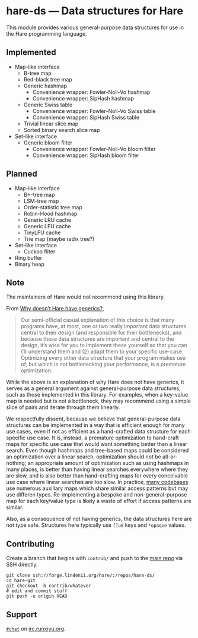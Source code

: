 # hare-ds — Data structures for Hare

This module provides various general-purpose data structures for use in the
Hare programming language.

## Implemented

- Map-like interface
  - B-tree map
  - Red-black tree map
  - Generic hashmap
    - Convenience wrapper: Fowler-Noll-Vo hashmap
    - Convenience wrapper: SipHash hashmap
  - Generic Swiss table
    - Convenience wrapper: Fowler-Noll-Vo Swiss table
    - Convenience wrapper: SipHash Swiss table
  - Trivial linear slice map
  - Sorted binary search slice map
- Set-like interface
  - Generic bloom filter
    - Convenience wrapper: Fowler-Noll-Vo bloom filter
    - Convenience wrapper: SipHash bloom filter

## Planned

- Map-like interface
  - B+-tree map
  - LSM-tree map
  - Order-statistic tree map
  - Robin-Hood hashmap
  - Generic LRU cache
  - Generic LFU cache
  - TinyLFU cache
  - Trie map (maybe radix tree?)
- Set-like interface
  - Cuckoo filter
- Ring buffer
- Binary heap

## Note

The maintainers of Hare would not recommend using this library.

From [Why doesn’t Hare have generics?](https://harelang.org/documentation/faq.html#why-doesn-t-hare-have-generics),

> Our semi-official casual explanation of this choice is that many programs
> have, at most, one or two really important data structures central to their
> design (and responsible for their bottlenecks), and because these data
> structures are important and central to the design, it’s wise for you to
> implement these yourself so that you can (1) understand them and (2) adapt
> them to your specific use-case. Optimizing every other data structure that
> your program makes use of, but which is not bottlenecking your performance,
> is a premature optimization.

While the above is an explanation of why Hare does not have generics, it serves
as a general argument against general-purpose data structures, such as those
implemented in this library. For examples, when a key-value map is needed but
is not a bottleneck, they may recommend using a simple slice of pairs and
iterate through them linearly.

We respectfully dissent, because we believe that general-purpose data
structures can be implemented in a way that is efficient enough for many use
cases, even if not as efficient as a hand-crafted data structure for each
specific use case. It is, instead, a premature optimization to hand-craft maps
for specific use case that would want something better than a linear search.
Even though hashmaps and tree-based maps could be considered an optimization
over a linear search, optimization should not be all-or-nothing; an appropriate
amount of optimization such as using hashmaps in many places, is better than
having linear searches everywhere where they are slow, and is also better than
hand-crafting maps for every conceivable use case where linear searches are too
slow. In practice,
[many codebases](https://paste.sr.ht/~runxiyu/a0b49d84a3c9f3b35a05dd60993a3cd9d185bfff)
use numerous auxillary maps which share similar access patterns but may use
differen types. Re-implementing a bespoke and non-general-purpose map for each
key/value type is likely a waste of effort if access patterns are similar.

Also, as a consequence of not having generics, the data structures here are not
type safe. Structures here typically use `[]u8` keys and `*opaque` values.

## Contributing

Create a branch that begins with `contrib/` and push to the
[main repo](https://forge.lindenii.org/hare/-/repos/hare-ds/)
via SSH directly.

```
git clone ssh://forge.lindenii.org/hare/:/repos/hare-ds/
cd hare-git
git checkout -b contrib/whatever
# edit and commit stuff
git push -u origin HEAD
```

## Support

[`#chat`](https://webirc.runxiyu.org/kiwiirc/#chat)
on
[irc.runxiyu.org](https://irc.runxiyu.org/).

